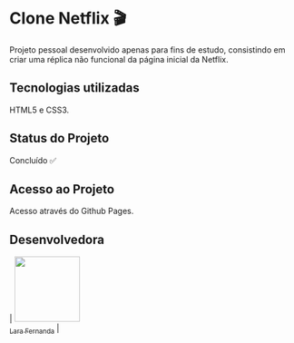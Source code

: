 # Clone Netflix 🎬
Projeto pessoal desenvolvido apenas para fins de estudo, consistindo em criar uma réplica não funcional da página inicial da Netflix.

## Tecnologias utilizadas
HTML5 e CSS3.

## Status do Projeto
Concluído ✅

## Acesso ao Projeto
Acesso através do Github Pages.

## Desenvolvedora
| [<img loading="lazy" src="https://avatars.githubusercontent.com/u/88752895?s=400&u=79424fcf956f8d42af53b3711b5a9f7144c682ed&v=4" width=115><br><sub>Lara Fernanda</sub>](https://github.com/larafvitoriano) |
